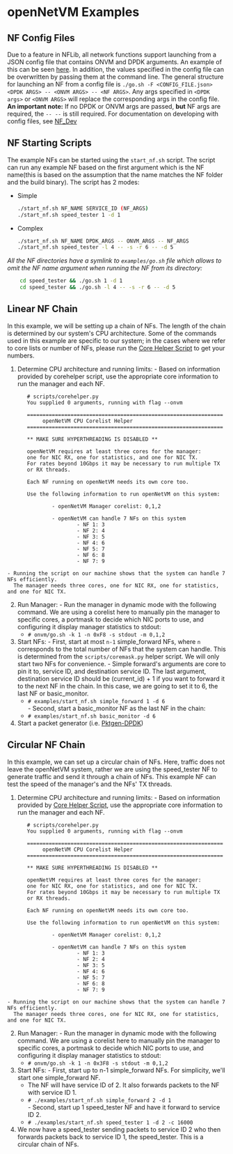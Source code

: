 openNetVM Examples
==

NF Config Files
--
Due to a feature in NFLib, all network functions support launching from a JSON config file that
contains ONVM and DPDK arguments. An example of this can be seen
[here](../examples/example_config.json). In addition, the values
specified in the config file can be overwritten by passing them at the
command line. The general structure for launching an NF from a config file is
`./go.sh -F <CONFIG_FILE.json> <DPDK ARGS> -- <ONVM ARGS> -- <NF ARGS>`.
Any args specified in `<DPDK args>` or `<ONVM ARGS>` will replace the
corresponding args in the config file. **An important note:** If no DPDK
or ONVM args are passed, **but** NF args are required, the `-- --` is
still required. For documentation on developing with config files, see
[NF_Dev](NF_Dev.md)

NF Starting Scripts
--
The example NFs can be started using the `start_nf.sh` script. The script can run any example NF based on the first argument which is the NF name(this is based on the assumption that the name matches the NF folder and the build binary). 
The script has 2 modes:
 - Simple
    ```sh
    ./start_nf.sh NF_NAME SERVICE_ID (NF_ARGS)
    ./start_nf.sh speed_tester 1 -d 1
    ```
  - Complex
    ```sh
    ./start_nf.sh NF_NAME DPDK_ARGS -- ONVM_ARGS -- NF_ARGS
    ./start_nf.sh speed_tester -l 4 -- -s -r 6 -- -d 5
    ```
*All the NF directories have a symlink to `examples/go.sh` file which allows to omit the NF name argument when running the NF from its directory:*
```sh
    cd speed_tester && ./go.sh 1 -d 1
    cd speed_tester && ./go.sh -l 4 -- -s -r 6 -- -d 5
```

Linear NF Chain
--
In this example, we will be setting up a chain of NFs.  The length of the chain is determined by our system's CPU architecture.  Some of the commands used in this example are specific to our system; in the cases where we refer to core lists or number of NFs, please run the [Core Helper Script][cores] to get your numbers.

  1. Determine CPU architecture and running limits:
    - Based on information provided by corehelper script, use the appropriate core information to run the manager and each NF.

            # scripts/corehelper.py
            You supplied 0 arguments, running with flag --onvm

            ===============================================================
                 openNetVM CPU Corelist Helper
            ===============================================================

            ** MAKE SURE HYPERTHREADING IS DISABLED **

            openNetVM requires at least three cores for the manager:
            one for NIC RX, one for statistics, and one for NIC TX.
            For rates beyond 10Gbps it may be necessary to run multiple TX
            or RX threads.

            Each NF running on openNetVM needs its own core too.

            Use the following information to run openNetVM on this system:

                    - openNetVM Manager corelist: 0,1,2

                    - openNetVM can handle 7 NFs on this system
                            - NF 1: 3
                            - NF 2: 4
                            - NF 3: 5
                            - NF 4: 6
                            - NF 5: 7
                            - NF 6: 8
                            - NF 7: 9

    - Running the script on our machine shows that the system can handle 7 NFs efficiently.  
      The manager needs three cores, one for NIC RX, one for statistics, and one for NIC TX.
  2. Run Manager:
    - Run the manager in dynamic mode with the following command.  We are using a corelist here to manually pin the manager to specific cores, a portmask to decide which NIC ports to use, and configuring it display manager statistics to stdout:
      - `# onvm/go.sh -k 1 -n 0xF8 -s stdout -m 0,1,2`
  3. Start NFs:
    - First, start at most `n-1` simple_forward NFs, where `n` corresponds to the total number of NFs that the system can handle.  This is determined from the `scripts/coremask.py` helper script.  We will only start two NFs for convenience.
    - Simple forward's arguments are core to pin it to, service ID, and
      destination service ID.  The last argument, destination service ID
      should be (current_id) + 1 if you want to forward it to the next NF in
      the chain.  In this case, we are going to set it to 6, the last NF or
      basic_monitor.
      - `# examples/start_nf.sh simple_forward 1 -d 6`  
    - Second, start a basic_monitor NF as the last NF in the chain:
      - `# examples/start_nf.sh basic_monitor -d 6`
  4. Start a packet generator (i.e. [Pktgen-DPDK][pktgen])

Circular NF Chain
--
In this example, we can set up a circular chain of NFs.  Here, traffic does not leave the openNetVM system, rather we are using the speed_tester NF to generate traffic and send it through a chain of NFs.  This example NF can test the speed of the manager's and the NFs' TX threads.

  1. Determine CPU architecture and running limits:
    - Based on information provided by [Core Helper Script][cores], use the appropriate core information to run the manager and each NF.

            # scripts/corehelper.py
            You supplied 0 arguments, running with flag --onvm

            ===============================================================
                 openNetVM CPU Corelist Helper
            ===============================================================

            ** MAKE SURE HYPERTHREADING IS DISABLED **

            openNetVM requires at least three cores for the manager:
            one for NIC RX, one for statistics, and one for NIC TX.
            For rates beyond 10Gbps it may be necessary to run multiple TX
            or RX threads.

            Each NF running on openNetVM needs its own core too.

            Use the following information to run openNetVM on this system:

                    - openNetVM Manager corelist: 0,1,2

                    - openNetVM can handle 7 NFs on this system
                            - NF 1: 3
                            - NF 2: 4
                            - NF 3: 5
                            - NF 4: 6
                            - NF 5: 7
                            - NF 6: 8
                            - NF 7: 9

    - Running the script on our machine shows that the system can handle 7 NFs efficiently.  
      The manager needs three cores, one for NIC RX, one for statistics, and one for NIC TX.
  2. Run Manager:
    - Run the manager in dynamic mode with the following command.  We are using a corelist here to manually pin the manager to specific cores, a portmask to decide which NIC ports to use, and configuring it display manager statistics to stdout:
      - `# onvm/go.sh -k 1 -n 0x3F8 -s stdout -m 0,1,2`
  3. Start NFs:
    - First, start up to n-1 simple_forward NFs.  For simplicity, we'll start one simple_forward NF.
      - The NF will have service ID of 2.  It also forwards packets to the NF with service ID 1.
      - `# ./examples/start_nf.sh simple_forward 2 -d 1`  
    - Second, start up 1 speed_tester NF and have it forward to service ID 2.
      - `# ./examples/start_nf.sh speed_tester 1 -d 2 -c 16000`
  4. We now have a speed_tester sending packets to service ID 2 who then forwards packets back to service ID 1, the speed_tester.  This is a circular chain of NFs.  


[cores]: ../scripts/corehelper.py
[pktgen]: https://github.com/pktgen/Pktgen-DPDK
